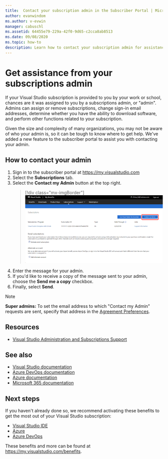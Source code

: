```yaml
---
title:  Contact your subscription admin in the Subscriber Portal | Microsoft Docs
author: evanwindom
ms.author: v-evwin
manager: cabuschl
ms.assetid: 64455e79-229a-42f0-9d65-c2cca8ab8513
ms.date: 09/08/2020
ms.topic: how-to
description: Learn how to contact your subscription admin for assistance with questions or issues. 
---
```


# Get assistance from your subscriptions admin
If your Visual Studio subscription is provided to you by your work or school, chances are it was assigned to you by a subscriptions admin, or "admin".  Admins can assign or remove subscriptions, change sign-in email addresses, determine whether you have the ability to download software, and perform other functions related to your subscription.

Given the size and complexity of many organizations, you may not be aware of who your admin is, so it can be tough to know where to get help.  We've added a new feature to the subscriber portal to assist you with contacting your admin.   

## How to contact your admin
1. Sign in to the subscriber portal at <https://my.visualstudio.com>
2. Select the **Subscriptions** tab. 
3. Select the **Contact my Admin** button at the top right. 
   > [!div class="mx-imgBorder"]
   > ![Contact my Admin](_img/contact-my-admin/contact-my-admin-button.png "Select the Contact my Admin button, enter your message, and select Send.")
4. Enter the message for your admin.
5. If you'd like to receive a copy of the message sent to your admin, choose the **Send me a copy** checkbox. 
6. Finally, select **Send**.

> [!NOTE]
> **Super admins:**  To set the email address to which "Contact my Admin" requests are sent, specify that address in the [Agreement Preferences](admin-prefs.md#contact-email-address).

## Resources
- [Visual Studio Administration and Subscriptions Support](https://visualstudio.microsoft.com/subscriptions/support/#talktous)

## See also
- [Visual Studio documentation](/visualstudio/)
- [Azure DevOps documentation](/azure/devops/)
- [Azure documentation](/azure/)
- [Microsoft 365 documentation](/microsoft-365/)

## Next steps
If you haven't already done so, we recommend activating these benefits to get the most out of your Visual Studio subscription:
- [Visual Studio IDE](vs-ide-benefit.md)
- [Azure](vs-azure.md)
- [Azure DevOps](vs-azure-devops.md)

These benefits and more can be found at https://my.visualstudio.com/benefits.